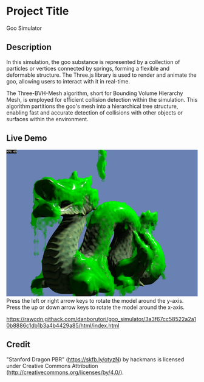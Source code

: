 # Project Title

Goo Simulator

## Description

In this simulation, the goo substance is represented by a collection of particles or vertices connected by springs, forming a flexible and deformable structure. The Three.js library is used to render and animate the goo, allowing users to interact with it in real-time.

The Three-BVH-Mesh algorithm, short for Bounding Volume Hierarchy Mesh, is employed for efficient collision detection within the simulation. This algorithm partitions the goo's mesh into a hierarchical tree structure, enabling fast and accurate detection of collisions with other objects or surfaces within the environment.

## Live Demo
![Alt Text](screenshot.png)
Press the left or right arrow keys to rotate the model around the y-axis.
Press the up or down arrow keys to rotate the model around the x-axis.


https://rawcdn.githack.com/danborutori/goo_simulator/3a3f67cc58522a2a10b8886c1db1b3a4b4429a85/html/index.html

## Credit
"Stanford Dragon PBR" (https://skfb.ly/otyzN) by hackmans is licensed under Creative Commons Attribution (http://creativecommons.org/licenses/by/4.0/).